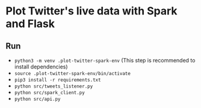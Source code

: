 # Plot Twitter's live data with Spark and Flask

## Run
- `python3 -m venv .plot-twitter-spark-env` (This step is recommended to install dependencies)
- `source .plot-twitter-spark-env/bin/activate`
- `pip3 install -r requirements.txt`
- `python src/tweets_listener.py`
- `python src/spark_client.py`
- `python src/api.py`
